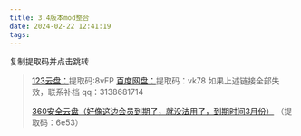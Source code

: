 ```yaml
---
title: 3.4版本mod整合
date: 2024-02-22 12:41:19
tags:
---
```


复制提取码并点击跳转

> [123云盘：](https://www.123pan.com/s/YorOjv-uCAD3.html)提取码:8vFP
> [百度网盘：](https://pan.baidu.com/s/1OjtlrKFOY063dIcro-wJRw?pwd=vk78)提取码：vk78
> 如果上述链接全部失效，联系补档  qq：3138681714
>
> [360安全云盘（好像这边会员到期了，就没法用了，到期时间3月份）](https://www.yunpan.com/surl_yXCRZcZpTxF)
>  （提取码：6e53）
